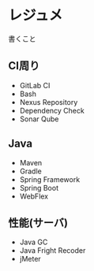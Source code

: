 # レジュメ

書くこと

## CI周り
* GitLab CI
* Bash
* Nexus Repository
* Dependency Check
* Sonar Qube

## Java

* Maven
* Gradle
* Spring Framework
* Spring Boot
* WebFlex

## 性能(サーバ)
* Java GC
* Java Fright Recoder
* jMeter
